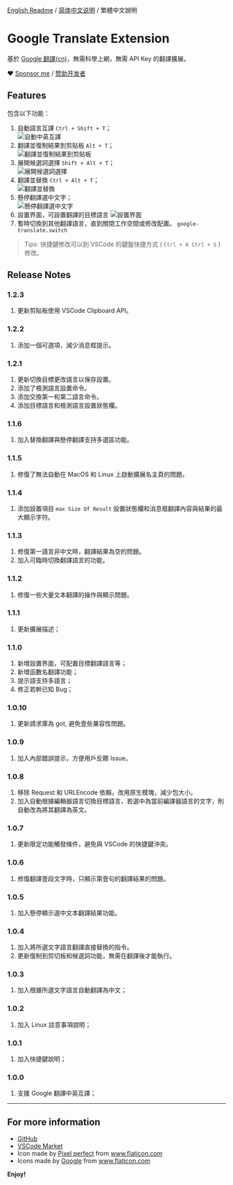 [English Readme](README.md) / [简体中文说明](README.zh-cn.md) / 繁體中文說明

# Google Translate Extension

基於 [Google 翻譯(cn)](https://translate.google.cn)，無需科學上網，無需 API Key 的翻譯擴展。

❤ [Sponsor me](https://www.paypal.me/imlinhanchao) / [赞助开发者](http://sponsor.hancel.org/)

## Features

包含以下功能：

1. 自動語言互譯 `Ctrl + Shift + T`；  
   ![自動中英互譯](./asserts/translates.gif)
2. 翻譯並復制結果到剪貼板 `Alt + T`；  
   ![翻譯並復制結果到剪貼板](./asserts/clipboard.gif)
3. 展開候選詞選擇 `Shift + Alt + T`；  
   ![展開候選詞選擇](./asserts/candidate.gif)   
4. 翻譯並替換 `Ctrl + Alt + T`；  
   ![翻譯並替換](./asserts/replace.gif)
5. 懸停翻譯選中文字；  
   ![懸停翻譯選中文字](./asserts/hover.gif)
6. 設置界面，可設置翻譯的目標語言
   ![設置界面](./asserts/setting.jpg)
7. 暫時切換到其他翻譯語言，直到關閉工作空間或修改配置。 `google-translate.switch`

> Tips: 快捷鍵修改可以到 VSCode 的鍵盤快捷方式 ( `Ctrl + K Ctrl + S` ) 修改。

## Release Notes

### 1.2.3
1. 更新剪貼板使用 VSCode Clipboard API。

### 1.2.2
1. 添加一個可選項，減少消息框提示。

### 1.2.1
1. 更新切換目標更改語言以保存設置。
2. 添加了檢測語言設置命令。
3. 添加交換第一和第二語言命令。
4. 添加目標語言和檢測語言設置狀態欄。

### 1.1.6
1. 加入替換翻譯與懸停翻譯支持多選區功能。

### 1.1.5
1. 修復了無法自動在 MacOS 和 Linux 上啟動擴展名主頁的問題。

### 1.1.4
1. 添加設置項目 `max Size Of Result` 設置狀態欄和消息框翻譯內容與結果的最大顯示字符。

### 1.1.3
1. 修復第一語言非中文時，翻譯結果為空的問題。
2. 加入可臨時切換翻譯語言的功能。
   
### 1.1.2
1. 修復一些大量文本翻譯的操作與顯示問題。

### 1.1.1
1. 更新擴展描述；

### 1.1.0
1. 新增設置界面，可配置目標翻譯語言等；
2. 新增函數名翻譯功能；
3. 提示語支持多語言；
4. 修正若幹已知 Bug；

### 1.0.10
1. 更新請求庫為 got, 避免壹些兼容性問題。

### 1.0.9
1. 加入內部錯誤提示，方便用戶反饋 Issue。

### 1.0.8
1. 移除 Request 和 URLEncode 依賴，改用原生模塊，減少包大小。
2. 加入自動根據編輯器語言切換目標語言，若選中為當前編譯器語言的文字，則自動改為將其翻譯為英文。

### 1.0.7
1. 更新限定功能觸發條件，避免與 VSCode 的快捷鍵沖突。

### 1.0.6
1. 修復翻譯壹段文字時，只顯示第壹句的翻譯結果的問題。

### 1.0.5
1. 加入懸停顯示選中文本翻譯結果功能。

### 1.0.4
1. 加入將所選文字語言翻譯直接替換的指令。
2. 更新復制到剪切板和候選詞功能，無需在翻譯後才能執行。

### 1.0.3
1. 加入根據所選文字語言自動翻譯為中文；
  
### 1.0.2
1. 加入 Linux 註意事項說明；
   
### 1.0.1
1. 加入快捷鍵說明；

### 1.0.0
1. 支援 Google 翻譯中英互譯；

---

## For more information

* [GitHub](https://github.com/imlinhanchao/vsc-google-translate)
* [VSCode Market](https://marketplace.visualstudio.com/items?itemName=hancel.google-translate)
* Icon made by [Pixel perfect](https://www.flaticon.com/authors/pixel-perfect) from www.flaticon.com 
* Icons made by <a href="https://www.flaticon.com/authors/google" title="Google">Google</a> from <a href="https://www.flaticon.com/" title="Flaticon"> www.flaticon.com</a>

**Enjoy!**
